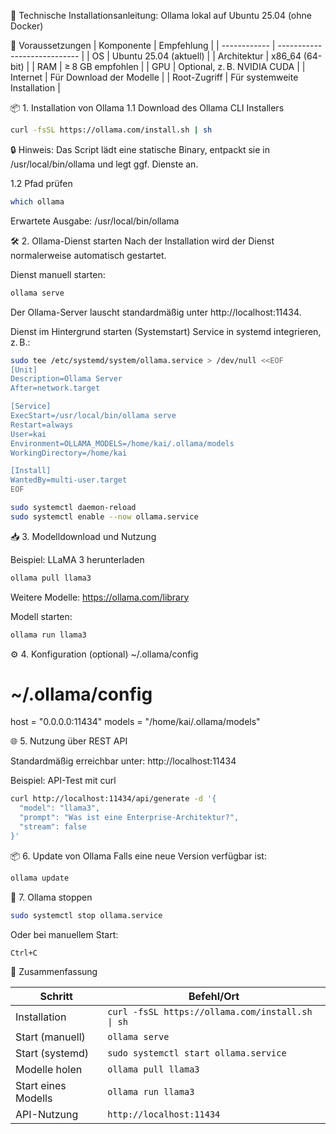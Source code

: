 🧾 Technische Installationsanleitung: Ollama lokal auf Ubuntu 25.04 (ohne Docker)

🔧 Voraussetzungen
| Komponente   | Empfehlung                   |
| ------------ | ---------------------------- |
| OS           | Ubuntu 25.04 (aktuell)       |
| Architektur  | x86\_64 (64-bit)             |
| RAM          | ≥ 8 GB empfohlen             |
| GPU          | Optional, z. B. NVIDIA CUDA  |
| Internet     | Für Download der Modelle     |
| Root-Zugriff | Für systemweite Installation |

📦 1. Installation von Ollama
1.1 Download des Ollama CLI Installers
```bash
curl -fsSL https://ollama.com/install.sh | sh
```

🔒 Hinweis: Das Script lädt eine statische Binary, entpackt sie in /usr/local/bin/ollama und legt ggf. Dienste an.

1.2 Pfad prüfen
```bash
which ollama
```

Erwartete Ausgabe:
/usr/local/bin/ollama

🛠️ 2. Ollama-Dienst starten
Nach der Installation wird der Dienst normalerweise automatisch gestartet.

Dienst manuell starten:
```bash
ollama serve
```

Der Ollama-Server lauscht standardmäßig unter http://localhost:11434.

Dienst im Hintergrund starten (Systemstart)
Service in systemd integrieren, z. B.:

```bash
sudo tee /etc/systemd/system/ollama.service > /dev/null <<EOF
[Unit]
Description=Ollama Server
After=network.target

[Service]
ExecStart=/usr/local/bin/ollama serve
Restart=always
User=kai
Environment=OLLAMA_MODELS=/home/kai/.ollama/models
WorkingDirectory=/home/kai

[Install]
WantedBy=multi-user.target
EOF
```

```bash
sudo systemctl daemon-reload
sudo systemctl enable --now ollama.service
```

📥 3. Modelldownload und Nutzung

Beispiel: LLaMA 3 herunterladen
```bash
ollama pull llama3
```

Weitere Modelle: https://ollama.com/library

Modell starten:
```bash
ollama run llama3
```

⚙️ 4. Konfiguration (optional)
~/.ollama/config

# ~/.ollama/config
host = "0.0.0.0:11434"
models = "/home/kai/.ollama/models"


🌐 5. Nutzung über REST API

Standardmäßig erreichbar unter: http://localhost:11434

Beispiel: API-Test mit curl

```bash
curl http://localhost:11434/api/generate -d '{
  "model": "llama3",
  "prompt": "Was ist eine Enterprise-Architektur?",
  "stream": false
}'
```

📦 6. Update von Ollama
Falls eine neue Version verfügbar ist:

```bash
ollama update
```

🛑 7. Ollama stoppen

```bash
sudo systemctl stop ollama.service
```

Oder bei manuellem Start:

```bash
Ctrl+C
```

📎 Zusammenfassung

| Schritt             | Befehl/Ort                                       |
| ------------------- | ------------------------------------------------ |
| Installation        | `curl -fsSL https://ollama.com/install.sh \| sh` |
| Start (manuell)     | `ollama serve`                                   |
| Start (systemd)     | `sudo systemctl start ollama.service`            |
| Modelle holen       | `ollama pull llama3`                             |
| Start eines Modells | `ollama run llama3`                              |
| API-Nutzung         | `http://localhost:11434`                         |
